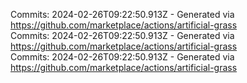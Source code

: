 Commits: 2024-02-26T09:22:50.913Z - Generated via https://github.com/marketplace/actions/artificial-grass
<br>
Commits: 2024-02-26T09:22:50.913Z - Generated via https://github.com/marketplace/actions/artificial-grass
<br>
Commits: 2024-02-26T09:22:50.913Z - Generated via https://github.com/marketplace/actions/artificial-grass
<br>
